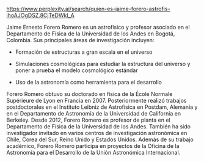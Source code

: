 

 https://www.perplexity.ai/search/quien-es-jaime-forero-astrofis-ihoAJOgDSZ.8CjTeDWkI_A

 Jaime Ernesto Forero Romero es un astrofísico y profesor asociado en el Departamento de Física de la Universidad de los Andes en Bogotá, Colombia. Sus principales áreas de investigación incluyen:

* Formación de estructuras a gran escala en el universo

* Simulaciones cosmológicas para estudiar la estructura del universo y poner a prueba el modelo cosmológico estándar

* Uso de la astronomía como herramienta para el desarrollo

Forero Romero obtuvo su doctorado en física de la École Normale Supérieure de Lyon en Francia en 2007. Posteriormente realizó trabajos postdoctorales en el Instituto Leibniz de Astrofísica en Postdam, Alemania y en el Departamento de Astronomía de la Universidad de California en Berkeley. Desde 2012, Forero Romero es profesor de planta en el Departamento de Física de la Universidad de los Andes. También ha sido investigador invitado en varios centros de investigación astronómica en Chile, Corea del Sur, Reino Unido y Estados Unidos. Además de su trabajo académico, Forero Romero participa en proyectos de la Oficina de la Astronomía para el Desarrollo de la Unión Astronómica Internacional.
